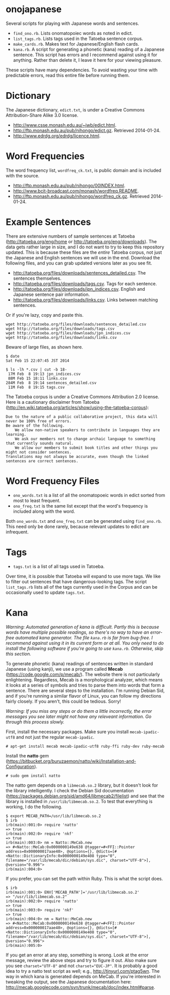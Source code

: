 onojapanese
===========

Several scripts for playing with Japanese words and sentences.

* `find_ono.rb`. Lists onomatopoiec words as noted in edict.
* `list_tags.rb`. Lists tags used in the Tatoeba sentence corpus.
* `make_cards.rb`. Makes text for Japanese/English flash cards.
* `kana.rb`. A script for generating a phonetic (kana) reading of a Japanese sentence. This script has errors and I recommend against using it for anything. Rather than delete it, I leave it here for your viewing pleasure.

These scripts have many dependencies.  To avoid wasting your time with predictable errors, read this entire file before running them.


Dictionary
==========

The Japanese dictionary, `edict.txt`, is under a Creative Commons Attribution-Share Alike 3.0 license.

* <http://www.csse.monash.edu.au/~jwb/edict.html>.
* <http://ftp.monash.edu.au/pub/nihongo/edict.gz>.  Retrieved 2014-01-24.
* <http://www.edrdg.org/edrdg/licence.html>.


Word Frequencies
================

The word frequency list, `wordfreq_ck.txt`, is public domain and is included with the source.

* <http://ftp.monash.edu.au/pub/nihongo/00INDEX.html>.
* <http://www.bcit-broadcast.com/monash/wordfreq.README>.
* <http://ftp.monash.edu.au/pub/nihongo/wordfreq_ck.gz>.  Retrieved 2014-01-24.


Example Sentences
=================

There are extensive numbers of sample sentences at Tatoeba (<http://tatoeba.org/eng/home> or <http://tatoeba.org/eng/downloads>).  The data gets rather large in size, and I do not want to try to keep this repository updated.  This is because these files are the *entire* Tatoeba corpus, not just the Japanese and English sentences we will use in the end.  Download the following files, and you can grab updated versions later as you see fit.

* <http://tatoeba.org/files/downloads/sentences_detailed.csv>.  The sentences themselves.
* <http://tatoeba.org/files/downloads/tags.csv>.  Tags for each sentence.
* <http://tatoeba.org/files/downloads/jpn_indices.csv>.  English and Japanese sentence pair information.
* <http://tatoeba.org/files/downloads/links.csv>.  Links between matching sentences.

Or if you're lazy, copy and paste this.

    wget http://tatoeba.org/files/downloads/sentences_detailed.csv
    wget http://tatoeba.org/files/downloads/tags.csv
    wget http://tatoeba.org/files/downloads/jpn_indices.csv
    wget http://tatoeba.org/files/downloads/links.csv

Beware of large files, as shown here.

```Shell
$ date
Sat Feb 15 22:07:45 JST 2014

$ ls -lh *.csv | cut -b 18-
 17M Feb  8 19:13 jpn_indices.csv
 88M Feb 15 18:11 links.csv
284M Feb  8 19:14 sentences_detailed.csv
 11M Feb  8 19:15 tags.csv
```

The Tatoeba corpus is under a Creative Commons Attribution 2.0 license.  Here is a cautionary disclaimer from Tatoeba (<http://en.wiki.tatoeba.org/articles/show/using-the-tatoeba-corpus>):

```
Due to the nature of a public collaborative project, this data will never be 100% free of errors.
Be aware of the following.
	We allow non-native speakers to contribute in languages they are learning.
	We ask our members not to change archaic language to something that currently sounds natural.
	We allow our members to submit book titles and other things you might not consider sentences.
Translations may not always be accurate, even though the linked sentences are correct sentences.
```


Word Frequency Files
====================

* `ono_words.txt` is a list of all the onomatopoeic words in edict sorted from most to least frequent.
* `ono_freq.txt` is the same list except that the word's frequency is included along with the word.

Both `ono_words.txt` and `ono_freq.txt` can be generated using `find_ono.rb`.  This need only be done rarely, because relevant updates to edict are infrequent.


Tags
====

* `tags.txt` is a list of all tags used in Tatoeba.

Over time, it is possible that Tatoeba will expand to use more tags.  We like to filter out sentences that have dangerous-looking tags.  The script `list_tags.rb` lists all of the tags currently used in the Corpus and can be occasionally used to update `tags.txt`.


Kana
====

*Warning: Automated generation of kana is difficult.  Partly this is because words have multiple possible readings, so there's no way to have an error-free automated kana generator.  The file `kana.rb` is far from bug-free.  I recommend against using it in its current form or at all.  You only need to do install the following software if you're going to use `kana.rb`. Otherwise, skip this section.*

To generate phonetic (kana) readings of sentences written in standard Japanese (using kanji), we use a program called **Mecab** (<https://code.google.com/p/mecab/>).  The website there is not particularly enlightening.  Regardless, Mecab is a morphological analyzer, which means it looks at a series of symbols and tries to parse them into words that form a sentence.  There are several steps to the installation.  I'm running Debian Sid, and if you're running a similar flavor of Linux, you can follow my directions fairly closely.  If you aren't, this could be tedious.  Sorry!

*Warning: If you miss any steps or do them a little incorrectly, the error messages you see later might not have any releveant information.  Go through this process slowly.*

First, install the necessary packages.  Make sure you install `mecab-ipadic-utf8` and not just the regular `mecab-ipadic`.

    # apt-get install mecab mecab-ipadic-utf8 ruby-ffi ruby-dev ruby-mecab

Install the **natto** gem (<https://bitbucket.org/buruzaemon/natto/wiki/Installation-and-Configuration>).

    # sudo gem install natto

The natto gem depends on a `libmecab.so.2` library, but it doesn't look for the library intelligently.  I check the Debian Sid documentation (<https://packages.debian.org/sid/amd64/libmecab2/filelist>) and see that the library is installed in `/usr/lib/libmecab.so.2`.  To test that everything is working, I do the following.

```
$ export MECAB_PATH=/usr/lib/libmecab.so.2
$ irb
irb(main):001:0> require 'natto'
=> true
irb(main):002:0> require 'nkf'
=> true
irb(main):003:0> nm = Natto::MeCab.new
=> #<Natto::MeCab:0x0000000149e638 @tagger=#<FFI::Pointer address=0x000000017aae40>, @options={}, @dicts=[#<Natto::DictionaryInfo:0x0000000149e408 type="0", filename="/var/lib/mecab/dic/debian/sys.dic", charset="UTF-8">], @version="0.996">
irb(main):004:0> 
```

If you prefer, you can set the path within Ruby.  This is what the script does.

```
$ irb
irb(main):001:0> ENV['MECAB_PATH']='/usr/lib/libmecab.so.2'
=> "/usr/lib/libmecab.so.2"
irb(main):002:0> require 'natto'
=> true
irb(main):003:0> require 'nkf'
=> true
irb(main):004:0> nm = Natto::MeCab.new
=> #<Natto::MeCab:0x0000000149e638 @tagger=#<FFI::Pointer address=0x000000017aae40>, @options={}, @dicts=[#<Natto::DictionaryInfo:0x0000000149e408 type="0", filename="/var/lib/mecab/dic/debian/sys.dic", charset="UTF-8">], @version="0.996">
irb(main):005:0> 
```
   
If you get an error at any step, something is wrong.  Look at the error message, review the above steps and try to figure it out.  Also make sure you see `charset="UTF-8"` and not `charset="EUC-JP"`.  It is probably a good idea to try a natto test script as well; e.g., <http://tinyurl.com/ptag5wn>.  The way in which kana is generated depends on MeCab.  If you're interested in tweaking the output, see the Japanese documentation here: <http://mecab.googlecode.com/svn/trunk/mecab/doc/index.html#parse>.
